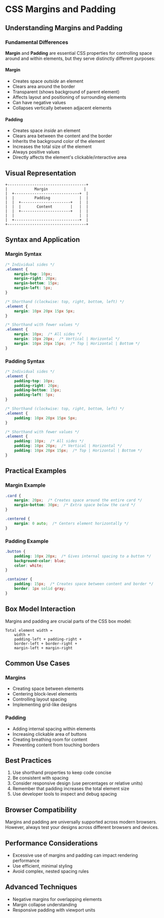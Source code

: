 # CSS Margins and Padding

## Understanding Margins and Padding

### Fundamental Differences

**Margin** and **Padding** are essential CSS properties for controlling space around and within elements, but they serve distinctly different purposes:

#### Margin
- Creates space *outside* an element
- Clears area around the border
- Transparent (shows background of parent element)
- Affects layout and positioning of surrounding elements
- Can have negative values
- Collapses vertically between adjacent elements

#### Padding
- Creates space *inside* an element
- Clears area between the content and the border
- Inherits the background color of the element
- Increases the total size of the element
- Always positive values
- Directly affects the element's clickable/interactive area

## Visual Representation

```
+-----------------------------------+
|            Margin                |
|  +-----------------------------+  |
|  |         Padding             |  |
|  |  +----------------------+   |  |
|  |  |       Content        |   |  |
|  |  +----------------------+   |  |
|  |                             |  |
|  +-----------------------------+  |
+-----------------------------------+
```

## Syntax and Application

### Margin Syntax
```css
/* Individual sides */
.element {
    margin-top: 10px;
    margin-right: 20px;
    margin-bottom: 15px;
    margin-left: 5px;
}

/* Shorthand (clockwise: top, right, bottom, left) */
.element {
    margin: 10px 20px 15px 5px;
}

/* Shorthand with fewer values */
.element {
    margin: 10px;  /* All sides */
    margin: 10px 20px;  /* Vertical | Horizontal */
    margin: 10px 20px 15px;  /* Top | Horizontal | Bottom */
}
```

### Padding Syntax
```css
/* Individual sides */
.element {
    padding-top: 10px;
    padding-right: 20px;
    padding-bottom: 15px;
    padding-left: 5px;
}

/* Shorthand (clockwise: top, right, bottom, left) */
.element {
    padding: 10px 20px 15px 5px;
}

/* Shorthand with fewer values */
.element {
    padding: 10px;  /* All sides */
    padding: 10px 20px;  /* Vertical | Horizontal */
    padding: 10px 20px 15px;  /* Top | Horizontal | Bottom */
}
```

## Practical Examples

### Margin Example
```css
.card {
    margin: 20px;  /* Creates space around the entire card */
    margin-bottom: 30px;  /* Extra space below the card */
}

.centered {
    margin: 0 auto;  /* Centers element horizontally */
}
```

### Padding Example
```css
.button {
    padding: 10px 20px;  /* Gives internal spacing to a button */
    background-color: blue;
    color: white;
}

.container {
    padding: 15px;  /* Creates space between content and border */
    border: 1px solid gray;
}
```

## Box Model Interaction

Margins and padding are crucial parts of the CSS box model:
```
Total element width = 
    width + 
    padding-left + padding-right + 
    border-left + border-right + 
    margin-left + margin-right
```

## Common Use Cases

### Margins
- Creating space between elements
- Centering block-level elements
- Controlling layout spacing
- Implementing grid-like designs

### Padding
- Adding internal spacing within elements
- Increasing clickable area of buttons
- Creating breathing room for content
- Preventing content from touching borders

## Best Practices

1. Use shorthand properties to keep code concise
2. Be consistent with spacing
3. Consider responsive design (use percentages or relative units)
4. Remember that padding increases the total element size
5. Use developer tools to inspect and debug spacing

## Browser Compatibility

Margins and padding are universally supported across modern browsers. However, always test your designs across different browsers and devices.

## Performance Considerations

- Excessive use of margins and padding can impact rendering performance
- Use efficient, minimal styling
- Avoid complex, nested spacing rules

## Advanced Techniques

- Negative margins for overlapping elements
- Margin collapse understanding
- Responsive padding with viewport units
